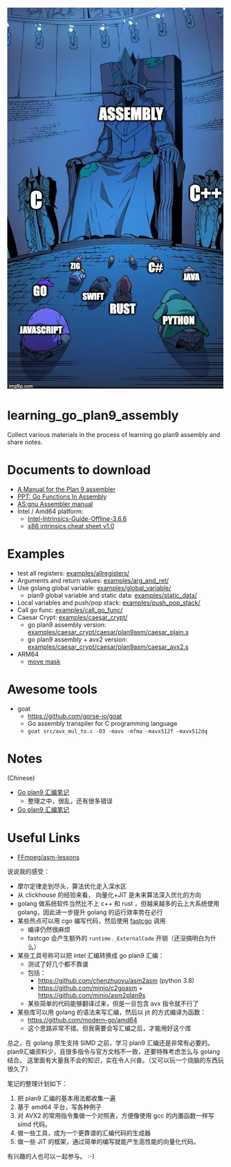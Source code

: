 ![](doc/images/lord_asm.jpg)

# learning_go_plan9_assembly
Collect various materials in the process of learning go plan9 assembly and share notes.

# Documents to download
* [A Manual for the Plan 9 assembler](downloads/A%20Manual%20for%20the%20Plan%209%20assembler.pdf)
* [PPT: Go Functions In Assembly](downloads/GoFunctionsInAssembly.pdf)
* [AS:gnu Assembler manual](downloads/gnu%20Assembler%20manual.pdf)
* Intel / Amd64 platform:
  - [Intel-Intrinsics-Guide-Offline-3.6.6](downloads/Intel-Intrinsics-Guide-Offline-3.6.6.zip)
  - [x86 intrinsics cheat sheet v1.0](downloads/x86%20intrinsics%20cheat%20sheet%20v1.0.pdf)

# Examples
* test all registers: [examples/allregisters/](examples/allregisters/)
* Arguments and return values: [examples/arg_and_ret/](examples/arg_and_ret/)
* Use golang global variable: [examples/global_variable/](examples/global_variable/)
  - plan9 global variable and static data: [examples/static_data/](examples/static_data/)
* Local variables and push/pop stack: [examples/push_pop_stack/](examples/push_pop_stack/)
* Call go func: [examples/call_go_func/](examples/call_go_func/)
* Caesar Crypt: [examples/caesar_crypt/](examples/caesar_crypt/)
  - go plan9 assembly version: [examples/caesar_crypt/caesar/plan9asm/caesar_plain.s](examples/caesar_crypt/caesar/plan9asm/caesar_plain.s)
  - go plan9 assembly + avx2 version: [examples/caesar_crypt/caesar/plan9asm/caesar_avx2.s](examples/caesar_crypt/caesar/plan9asm/caesar_avx2.s)
* ARM64
  * [move mask](examples/arm64/move_mask/README.md)

# Awesome tools
* goat
  - https://github.com/gorse-io/goat
  - Go assembly transpiler for C programming language
  - `goat src/avx_mul_to.c -O3 -mavx -mfma -mavx512f -mavx512dq`

# Notes
(Chinese)
* [Go plan9 汇编笔记](notes/Go%20plan9%20汇编笔记.md)
  - 整理之中，很乱，还有很多错误
* [Go plan9 汇编笔记](notes/Go%20plan9%20汇编笔记_arm64.md)

# Useful Links
* [FFmpeg/asm-lessons](https://github.com/FFmpeg/asm-lessons)

说说我的感受：
* 摩尔定律走到尽头，算法优化走入深水区
* 从 clickhouse 的经验来看， 向量化+JIT 是未来算法深入优化的方向
* golang 做系统软件当然比不上 c++ 和 rust ，但越来越多的云上大系统使用 golang，因此进一步提升 golang 的运行效率势在必行
* 某些热点可以用 cgo 编写代码，然后使用 [fastcgo](https://github.com/petermattis/fastcgo) 调用
  - 编译仍然很麻烦
  - fastcgo 会产生额外的 `runtime._ExternalCode` 开销（还没搞明白为什么）
* 某些工具号称可以把 intel 汇编转换成 go plan9 汇编：
  - 测试了好几个都不靠谱
  - 包括：
    - https://github.com/chenzhuoyu/asm2asm  (python 3.8)
    - https://github.com/minio/c2goasm + https://github.com/minio/asm2plan9s
  - 某些简单的代码能够翻译过来，但是一旦包含 avx 指令就不行了
* 某些库可以用 golang 的语法来写汇编，然后以 jit 的方式编译为函数：
  - https://github.com/modern-go/amd64
  - 这个思路非常不错。但我需要会写汇编之后，才能用好这个库

总之，在 golang 原生支持 SIMD 之前，学习 plan9 汇编还是非常有必要的。
plan9汇编资料少，且很多指令与官方文档不一致，还要特殊考虑怎么与 golang 结合。
这里面有大量我不会的知识，实在令人兴奋。（又可以玩一个烧脑的东西玩很久了）

笔记的整理计划如下：
1. 把 plan9 汇编的基本用法都收集一遍
2. 基于 amd64 平台，写各种例子
3. 对 AVX2 的常用指令集做一个对照表，方便像使用 gcc 的内置函数一样写 simd 代码。
4. 做一些工具，成为一个更靠谱的汇编代码的生成器
5. 做一些 JIT 的框架，通过简单的编写就能产生高性能的向量化代码。

有兴趣的人也可以一起参与。
:-)
